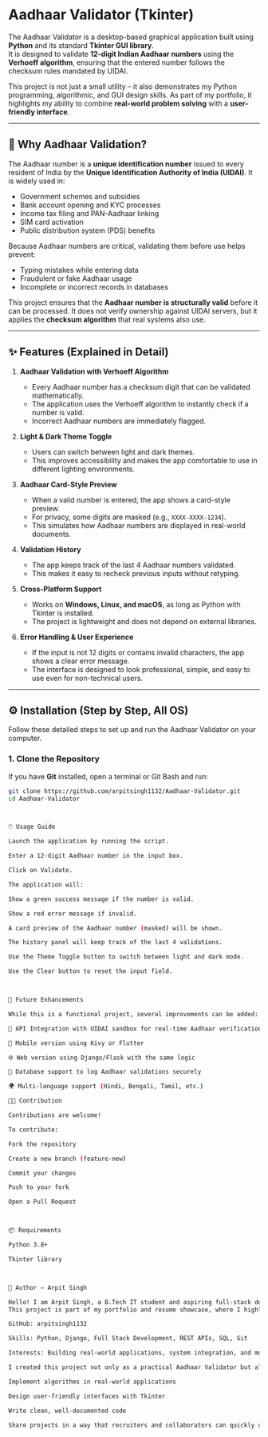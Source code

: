 # Aadhaar Validator (Tkinter)

The Aadhaar Validator is a desktop-based graphical application built using **Python** and its standard **Tkinter GUI library**.  
It is designed to validate **12-digit Indian Aadhaar numbers** using the **Verhoeff algorithm**, ensuring that the entered number follows the checksum rules mandated by UIDAI.  

This project is not just a small utility – it also demonstrates my Python programming, algorithmic, and GUI design skills. As part of my portfolio, it highlights my ability to combine **real-world problem solving** with a **user-friendly interface**.  

---

## 📌 Why Aadhaar Validation?
The Aadhaar number is a **unique identification number** issued to every resident of India by the **Unique Identification Authority of India (UIDAI)**. It is widely used in:  
- Government schemes and subsidies  
- Bank account opening and KYC processes  
- Income tax filing and PAN-Aadhaar linking  
- SIM card activation  
- Public distribution system (PDS) benefits  

Because Aadhaar numbers are critical, validating them before use helps prevent:  
- Typing mistakes while entering data  
- Fraudulent or fake Aadhaar usage  
- Incomplete or incorrect records in databases  

This project ensures that the **Aadhaar number is structurally valid** before it can be processed. It does not verify ownership against UIDAI servers, but it applies the **checksum algorithm** that real systems also use.

---

## ✨ Features (Explained in Detail)

1. **Aadhaar Validation with Verhoeff Algorithm**  
   - Every Aadhaar number has a checksum digit that can be validated mathematically.  
   - The application uses the Verhoeff algorithm to instantly check if a number is valid.  
   - Incorrect Aadhaar numbers are immediately flagged.  

2. **Light & Dark Theme Toggle**  
   - Users can switch between light and dark themes.  
   - This improves accessibility and makes the app comfortable to use in different lighting environments.  

3. **Aadhaar Card-Style Preview**  
   - When a valid number is entered, the app shows a card-style preview.  
   - For privacy, some digits are masked (e.g., `XXXX-XXXX-1234`).  
   - This simulates how Aadhaar numbers are displayed in real-world documents.  

4. **Validation History**  
   - The app keeps track of the last 4 Aadhaar numbers validated.  
   - This makes it easy to recheck previous inputs without retyping.  

5. **Cross-Platform Support**  
   - Works on **Windows, Linux, and macOS**, as long as Python with Tkinter is installed.  
   - The project is lightweight and does not depend on external libraries.  

6. **Error Handling & User Experience**  
   - If the input is not 12 digits or contains invalid characters, the app shows a clear error message.  
   - The interface is designed to look professional, simple, and easy to use even for non-technical users.  

---

## ⚙️ Installation (Step by Step, All OS)

Follow these detailed steps to set up and run the Aadhaar Validator on your computer.

### 1. Clone the Repository
If you have **Git** installed, open a terminal or Git Bash and run:
```bash
git clone https://github.com/arpitsingh1132/Aadhaar-Validator.git
cd Aadhaar-Validator



🖱️ Usage Guide

Launch the application by running the script.

Enter a 12-digit Aadhaar number in the input box.

Click on Validate.

The application will:

Show a green success message if the number is valid.

Show a red error message if invalid.

A card preview of the Aadhaar number (masked) will be shown.

The history panel will keep track of the last 4 validations.

Use the Theme Toggle button to switch between light and dark mode.

Use the Clear button to reset the input field.



🔮 Future Enhancements

While this is a functional project, several improvements can be added:

🔗 API Integration with UIDAI sandbox for real-time Aadhaar verification

📱 Mobile version using Kivy or Flutter

🌐 Web version using Django/Flask with the same logic

💾 Database support to log Aadhaar validations securely

🌍 Multi-language support (Hindi, Bengali, Tamil, etc.)

🧑‍💻 Contribution

Contributions are welcome!

To contribute:

Fork the repository

Create a new branch (feature-new)

Commit your changes

Push to your fork

Open a Pull Request



📦 Requirements

Python 3.8+

Tkinter library



👤 Author – Arpit Singh

Hello! I am Arpit Singh, a B.Tech IT student and aspiring full-stack developer.
This project is part of my portfolio and resume showcase, where I highlight my technical skills.

GitHub: arpitsingh1132

Skills: Python, Django, Full Stack Development, REST APIs, SQL, Git

Interests: Building real-world applications, system integration, and modern UI/UX design

I created this project not only as a practical Aadhaar Validator but also as a demonstration of my ability to:

Implement algorithms in real-world applications

Design user-friendly interfaces with Tkinter

Write clean, well-documented code

Share projects in a way that recruiters and collaborators can quickly understand
